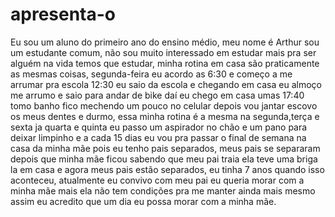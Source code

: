 # apresenta-o
Eu sou um aluno do primeiro ano do ensino médio, meu nome é Arthur sou um estudante comum, não sou muito interessado em estudar mais pra ser alguém na vida temos que estudar, minha rotina em casa são praticamente as mesmas coisas, segunda-feira eu acordo as 6:30 e começo a me arrumar pra escola 12:30 eu saio da escola e chegando em casa eu almoço me arrumo e saio para andar de bike daí eu chego em casa umas 17:40 tomo banho fico mechendo um pouco no celular depois vou jantar escovo os meus dentes e durmo, essa minha rotina é a mesma na segunda,terça e sexta ja quarta e quinta eu passo um aspirador no chão e um pano para deixar limpinho e a cada 15 dias eu vou pra passar o final de semana na casa da minha mãe pois eu tenho pais separados, meus pais se separaram depois que minha mãe ficou sabendo que meu pai traia ela teve uma briga la em casa e agora meus pais estão separados, eu tinha 7 anos quando isso aconteceu, atualmente eu convivo com meu pai eu queria morar com a minha mãe mais ela não tem condições pra me manter ainda mais mesmo assim eu acredito que  um dia eu possa morar com a minha mãe.
